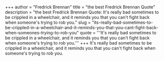 +++
author = "Fredrick Brennan"
title = "the best Fredrick Brennan Quote"
description = "the best Fredrick Brennan Quote: It's really bad sometimes to be crippled in a wheelchair, and it reminds you that you can't fight back when someone's trying to rob you."
slug = "its-really-bad-sometimes-to-be-crippled-in-a-wheelchair-and-it-reminds-you-that-you-cant-fight-back-when-someones-trying-to-rob-you"
quote = '''It's really bad sometimes to be crippled in a wheelchair, and it reminds you that you can't fight back when someone's trying to rob you.'''
+++
It's really bad sometimes to be crippled in a wheelchair, and it reminds you that you can't fight back when someone's trying to rob you.
